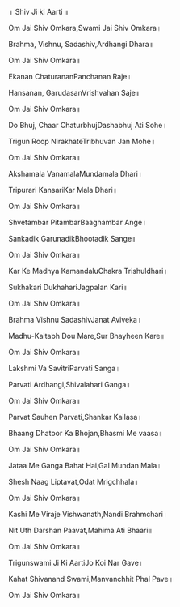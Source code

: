 
॥ Shiv Ji ki Aarti ॥

Om Jai Shiv Omkara,Swami Jai Shiv Omkara।

Brahma, Vishnu, Sadashiv,Ardhangi Dhara॥

Om Jai Shiv Omkara॥

Ekanan ChaturananPanchanan Raje।

Hansanan, GarudasanVrishvahan Saje॥

Om Jai Shiv Omkara॥

Do Bhuj, Chaar ChaturbhujDashabhuj Ati Sohe।

Trigun Roop NirakhateTribhuvan Jan Mohe॥

Om Jai Shiv Omkara॥

Akshamala VanamalaMundamala Dhari।

Tripurari KansariKar Mala Dhari॥

Om Jai Shiv Omkara॥

Shvetambar PitambarBaaghambar Ange।

Sankadik GarunadikBhootadik Sange॥

Om Jai Shiv Omkara॥

Kar Ke Madhya KamandaluChakra Trishuldhari।

Sukhakari DukhahariJagpalan Kari॥

Om Jai Shiv Omkara॥

Brahma Vishnu SadashivJanat Aviveka।

Madhu-Kaitabh Dou Mare,Sur Bhayheen Kare॥

Om Jai Shiv Omkara॥

Lakshmi Va SavitriParvati Sanga।

Parvati Ardhangi,Shivalahari Ganga॥

Om Jai Shiv Omkara॥

Parvat Sauhen Parvati,Shankar Kailasa।

Bhaang Dhatoor Ka Bhojan,Bhasmi Me vaasa॥

Om Jai Shiv Omkara॥

Jataa Me Ganga Bahat Hai,Gal Mundan Mala।

Shesh Naag Liptavat,Odat Mrigchhala॥

Om Jai Shiv Omkara॥

Kashi Me Viraje Vishwanath,Nandi Brahmchari।

Nit Uth Darshan Paavat,Mahima Ati Bhaari॥

Om Jai Shiv Omkara॥

Trigunswami Ji Ki AartiJo Koi Nar Gave।

Kahat Shivanand Swami,Manvanchhit Phal Pave॥

Om Jai Shiv Omkara॥